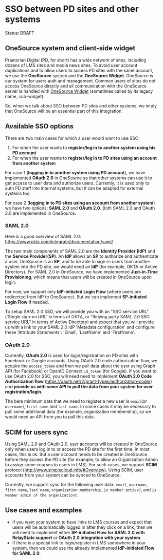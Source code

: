 # SSO between PD sites and other systems
Status: DRAFT

## OneSource system and client-side widget
Praetorian Digital (PD, for short) has a wide network of sites, including dozens
of LMS sites and media news sites. To avoid user account duplications and to allow users
to access PD sites with the same account, we use the **OneSource** system and the **OneSource
Widget**. OneSource is our system for users auth and management.
Common users of sites do not access OneSource directly and all communication
with the OneSource server is handled with [OneSource Widget](./#cub-widget)
(sometimes called by its legacy name, cub-widget).

So, when we talk about SSO between PD sites and other systems, we imply that
OneSource will be an essential part of this integration.

## Available SSO options
There are two main cases for which a user would want to use SSO:
1) For when the user wants to **register/log in to another system using his PD account**
2) For when the user wants to **register/log in to PD sites using an account from another system**

For  case 1 (**logging in to another system using PD account**), we have implemented **OAuth 2.0** in OneSource so that other systems can use it to get access to user data and authorize users.  Currently, it is used only to auth PD staff into internal systems, but it can be adapted for external systems too.

For case 2 (**logging in to PD sites using an account from another system**)
we have two options: **SAML 2.0** and **OAuth 2.0**.  Both SAML 2.0
and OAuth 2.0 are implemented in OneSource.


### SAML 2.0
Here is a good overview of SAML 2.0: https://www.okta.com/integrate/documentation/saml/

The two main components of SAML 2.0 are the **Identity Provider (IdP)** and the **Service Provider(SP)**.
An **IdP** allows an **SP** to authorize and authenticate a user.  OneSource is an **SP**, and to be able to sign-in users from another system into the PD site, we would need an **IdP** (for example, OKTA or Active Directory).
For SAML 2.0 in OneSource, we have implemented **Just-in-Time Provisioning**, which means that users will be created in OneSource upon login.

For now, we support only **IdP-initiated Login Flow** (where users are redirected from IdP to OneSource).  But we can implement **SP-initiated Login Flow** if needed.

To setup SAML 2.0 SSO, we will provide you with an "SSO service URL" ('Single sign-on URL' in terms of OKTA, or "Relying party SAML 2.0 SSO service URL" in terms of Active Directory) and expect that you will  provide us with a link to your SAML 2.0 IdP 'Metadata configuration' and configure these 'Attribute Statements': 'Email', 'LastName' and 'FirstName'.


### OAuth 2.0
Currently, **OAuth 2.0** is used for login/registration on PD sites with Facebook or Google accounts.
Using OAuth 2.0 code authorization flow, we acquire the `access_token` and then we pull data about the user using Graph API (for Facebook) or OpenID Connect `id_token` (for Google).
If you want to use OAuth 2.0 for SSO, you will need need to implement **OAuth 2.0 Code Authorization flow** (https://oauth.net/2/grant-types/authorization-code/) and **provide us with some API to pull the data from your system for user registration/login**.

The bare minimum data that we need to register a new user is `email`(or `username`), `first name` and
`last name`. In some cases it may be necessary to pull some additional data (for
example, organization membership), so we would need an API from you to pull this
data.


## SCIM for users sync
Using SAML 2.0 and OAuth 2.0, user accounts will be created in OneSource only
when users log in to or access the PD site for the first time. In most cases, this is ok.
But a user account needs to be created in OneSource before they access the PD site (for example, to allow an Organization Admin to
assign some courses to users in LMS).
For such cases, we support **SCIM** protocol (http://www.simplecloud.info/#Overview).
Using SCIM, user accounts from your system can be synced to OneSource.

Currently, we support sync for the following user data: `email`, `username`, `first name`, `last name`, `organization membership`, `is member active?`, and `is member admin of the organization?`.


## Use cases and examples
- If you want your system to have links to LMS courses and expect that users will be automatically logged in after they click on a link, then we will need to implement either **SP-initiated Flow for SAML 2.0 with RelayState support** or **OAuth 2.0 integration with your system**.
- If there is a special link to login/register in LMS somewhere in your system, then we could use the already implemented **IdP-initiated Flow for SAML 2.0**.

